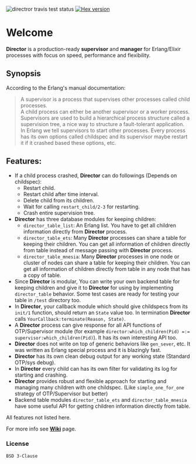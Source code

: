 ![directror travis test status](https://travis-ci.org/Pouriya-Jahanbakhsh/director.png?branch=master) [![Hex version](https://img.shields.io/hexpm/v/director.svg "Hex version")](https://hex.pm/packages/director)


# Welcome
**Director** is a production-ready **supervisor** and **manager** for Erlang/Elixir processes with focus on speed, performance and flexibility.

## Synopsis
According to the Erlang's manual documentation:  
>A supervisor is a process that supervises other processes called child processes.  
>A child process can either be another supervisor or a worker process.  
>Supervisors are used to build a hierarchical process structure called a supervision tree, a nice way to structure a fault-tolerant application.  
>In Erlang we tell supervisors to start other processes. Every process has its own options called childspec and its supervisor maybe restart it if it crashed based these options, etc.


## Features:  
* If a child process crashed, **Director** can do followings (Depends on childspec):
    * Restart child.
    * Restart child after time interval.
    * Delete child from its children.
    * Wait for calling `restart_child/2-3` for restarting.
    * Crash entire supervision tree.
* **Director** has three database modules for keeping children:
	* `director_table_list`: An Erlang list. You have to get all children information directly from **Director** process.  
	* `director_table_ets`: Many **Director** processes can share a table for keeping their children. You can get all information of children directly from table instead of message passing with **Director** process.  
	* `director_table_mnesia`: Many **Director** processes in one node or cluster of nodes can share a table for keeping their children. You can get all information of children directly from table in any node that has a copy of table.  
* Since **Director** is modular, You can write your own backend table for keeping children and give it to **Director** for using by implementing `director_table` behavior. Some test cases are ready for testing your table in `/test` directory too.  
* In **Director**, your callback module which should give childspecs from its `init/1` function, should return an `State` value too. In termination **Director** calls `YourCallback:terminate(Reason, State)`.  
* A **Director** process can give response for all API functions of OTP/Supervisor module (for example `director:which_children(Pid) =:= supervisor:which_children(Pid)`). It has its own interesting API too.  
* **Director** does not write on top of generic behaviors like `gen_sever`, etc. It was written as Erlang special process and it is blazingly fast.  
* **Director** has its own clean debug output for any working state (Standard OTP/sys debug).  
* In **Director** every child can has its own filter for validating its log for starting and crashing.  
* **Director** provides robust and flexible approach for starting and managing many children with one childspec. (Like `simple_one_for_one` strategy of OTP/Supervisor but better)  
* Backend table modules `director_table_ets` and `director_table_mnesia` have some useful API for getting children information directly from table.  

All features not listed here.  

For more info see [**Wiki**](https://github.com/Pouriya-Jahanbakhsh/director/wiki) page.  

### License
`BSD 3-Clause`
